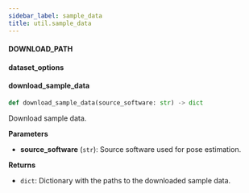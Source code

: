 ```yaml
---
sidebar_label: sample_data
title: util.sample_data
---
```


#### DOWNLOAD\_PATH

#### dataset\_options

#### download\_sample\_data

```python
def download_sample_data(source_software: str) -> dict
```

Download sample data.

**Parameters**

* **source_software** (`str`): Source software used for pose estimation.

**Returns**

* `dict`: Dictionary with the paths to the downloaded sample data.

